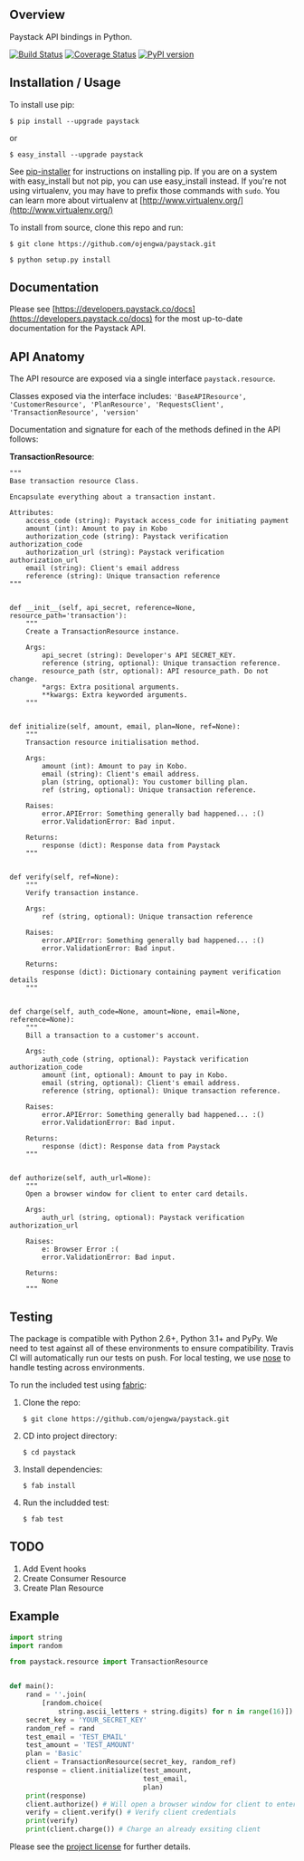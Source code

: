 Overview
--------

Paystack API bindings in Python.

[![Build Status](https://travis-ci.org/ojengwa/paystack.svg?branch=master)](https://travis-ci.org/ojengwa/paystack) [![Coverage Status](https://coveralls.io/repos/github/ojengwa/paystack/badge.svg?branch=master)](https://coveralls.io/github/ojengwa/paystack?branch=master) [![PyPI version](https://badge.fury.io/py/paystack.svg)](https://badge.fury.io/py/paystack)


Installation / Usage
--------------------

To install use pip:

    $ pip install --upgrade paystack

or

    $ easy_install --upgrade paystack

See [pip-installer](http://www.pip-installer.org/en/latest/index.html) for instructions
on installing pip. If you are on a system with easy_install but not
pip, you can use easy_install instead. If you're not using virtualenv,
you may have to prefix those commands with `sudo`. You can learn more
about virtualenv at [http://www.virtualenv.org/](http://www.virtualenv.org/)

To install from source, clone this repo and run:

    $ git clone https://github.com/ojengwa/paystack.git

    $ python setup.py install


Documentation
-------------

Please see [https://developers.paystack.co/docs](https://developers.paystack.co/docs) for the most up-to-date documentation for the Paystack API.


API Anatomy
-------------

The API resource are exposed via a single interface `paystack.resource`.

Classes exposed via the interface includes:
`'BaseAPIResource', 'CustomerResource', 'PlanResource', 'RequestsClient', 'TransactionResource', 'version'`

Documentation and signature for each of the methods defined in the API follows:


**TransactionResource**:

    """
    Base transaction resource Class.

    Encapsulate everything about a transaction instant.

    Attributes:
        access_code (string): Paystack access_code for initiating payment
        amount (int): Amount to pay in Kobo
        authorization_code (string): Paystack verification authorization_code
        authorization_url (string): Paystack verification authorization_url
        email (string): Client's email address
        reference (string): Unique transaction reference
    """


    def __init__(self, api_secret, reference=None, resource_path='transaction'):
        """
        Create a TransactionResource instance.

        Args:
            api_secret (string): Developer's API SECRET_KEY.
            reference (string, optional): Unique transaction reference.
            resource_path (str, optional): API resource_path. Do not change.
            *args: Extra positional arguments.
            **kwargs: Extra keyworded arguments.
        """


    def initialize(self, amount, email, plan=None, ref=None):
        """
        Transaction resource initialisation method.

        Args:
            amount (int): Amount to pay in Kobo.
            email (string): Client's email address.
            plan (string, optional): You customer billing plan.
            ref (string, optional): Unique transaction reference.

        Raises:
            error.APIError: Something generally bad happened... :()
            error.ValidationError: Bad input.

        Returns:
            response (dict): Response data from Paystack
        """


    def verify(self, ref=None):
        """
        Verify transaction instance.

        Args:
            ref (string, optional): Unique transaction reference

        Raises:
            error.APIError: Something generally bad happened... :()
            error.ValidationError: Bad input.

        Returns:
            response (dict): Dictionary containing payment verification details
        """


    def charge(self, auth_code=None, amount=None, email=None, reference=None):
        """
        Bill a transaction to a customer's account.

        Args:
            auth_code (string, optional): Paystack verification authorization_code
            amount (int, optional): Amount to pay in Kobo.
            email (string, optional): Client's email address.
            reference (string, optional): Unique transaction reference.

        Raises:
            error.APIError: Something generally bad happened... :()
            error.ValidationError: Bad input.

        Returns:
            response (dict): Response data from Paystack
        """


    def authorize(self, auth_url=None):
        """
        Open a browser window for client to enter card details.

        Args:
            auth_url (string, optional): Paystack verification authorization_url

        Raises:
            e: Browser Error :(
            error.ValidationError: Bad input.

        Returns:
            None
        """


Testing
-------------

The package is compatible with Python 2.6+, Python 3.1+ and PyPy.  We need to test against all of these environments to ensure compatibility.  Travis CI will automatically run our tests on push.  For local testing, we use [nose](http://nose2.readthedocs.org/en/latest/) to handle testing across environments.

To run the included test using [fabric](http://fabfile.org):

1. Clone the repo:

    ```$ git clone https://github.com/ojengwa/paystack.git```

2. CD into project directory:

    ```$ cd paystack```

3. Install dependencies:

    ```$ fab install```

4. Run the includded test:

    ```$ fab test```


TODO
------------

1. Add Event hooks
2. Create Consumer Resource
3. Create Plan Resource


Example
-------

```python
import string
import random

from paystack.resource import TransactionResource


def main():
    rand = ''.join(
        [random.choice(
            string.ascii_letters + string.digits) for n in range(16)])
    secret_key = 'YOUR_SECRET_KEY'
    random_ref = rand
    test_email = 'TEST_EMAIL'
    test_amount = 'TEST_AMOUNT'
    plan = 'Basic'
    client = TransactionResource(secret_key, random_ref)
    response = client.initialize(test_amount,
                                 test_email,
                                 plan)
    print(response)
    client.authorize() # Will open a browser window for client to enter card details
    verify = client.verify() # Verify client credentials
    print(verify)
    print(client.charge()) # Charge an already exsiting client

```
Please see the [project license](license.md) for further details.